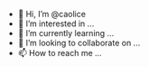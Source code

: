 - 👋 Hi, I’m @caolice
- 👀 I’m interested in ...
- 🌱 I’m currently learning ...
- 💞️ I’m looking to collaborate on ...
- 📫 How to reach me ...

<!---
caolice/caolice is a ✨ special ✨ repository because its `README.md` (this file) appears on your GitHub profile.
You can click the Preview link to take a look at your changes.
--->

